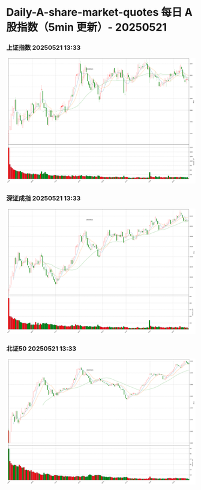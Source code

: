 
# Daily-A-share-market-quotes 每日 A 股指数（5min 更新）- 20250521

### 上证指数 20250521 13:33
![](./fig/2025/5/20250521-sh000001.png)

### 深证成指 20250521 13:33
![](./fig/2025/5/20250521-sz399001.png)

### 北证50 20250521 13:33
![](./fig/2025/5/20250521-bj899050.png)
